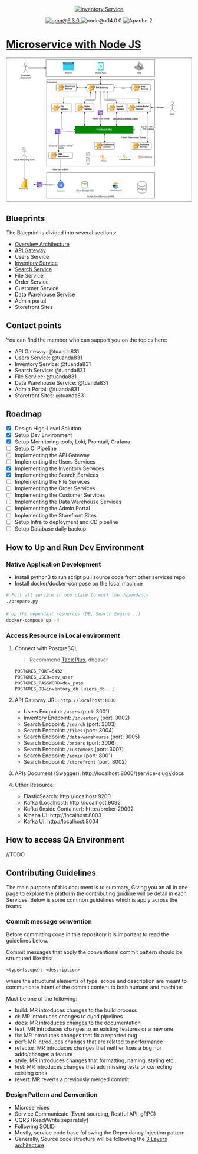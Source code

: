 <p align="center">
    <a href="#">
        <img src="https://encrypted-tbn0.gstatic.com/images?q=tbn:ANd9GcTiJTzaR29x3TcQ9S3tKDaIdi_0KBjZLfr8FxvAGz3zfDuZhZJKvo_TE_vMiNSZhyQFdMk&usqp=CAU" height="100" alt="Inventory Service">
    </a>
</p>

<p align="center">
    <a href="#">
        <img src="https://img.shields.io/badge/npm-v6.3.0-blue" alt="npm@6.3.0">
    </a>
    <img src="https://img.shields.io/badge/node-%3E%3D%2014.0.0-brightgreen" alt="node@>14.0.0">
    <img src="https://img.shields.io/badge/license-Apache2-blue.svg?style=flat" alt="Apache 2">
</p>

# [Microservice with Node JS](https://www.linkedin.com/in/tuando831/)

![Service Map](docs/service-map.drawio.png "Title")

## Blueprints

The Blueprint is divided into several sections:

- [Overview Architecture](/docs/README.md)
- [API Gateway](https://github.com/tuanda831/api-gateway)
- Users Service
- [Inventory Service](https://github.com/tuanda831/inventory-service)
- [Search Service](https://github.com/tuanda831/search-service)
- File Service
- Order Service
- Customer Service
- Data Warehouse Service
- Admin portal
- Storefront Sites

## Contact points

You can find the member who can support you on the topics here:

- API Gateway: @tuanda831
- Users Service: @tuanda831
- Inventory Service: @tuanda831
- Search Service: @tuanda831
- File Service: @tuanda831
- Data Warehouse Service: @tuanda831
- Admin Portal: @tuanda831
- Storefront Sites: @tuanda831

## Roadmap

- [x] Design High-Level Solution
- [x] Setup Dev Environment
- [x] Setup Mornitoring tools, Loki, Promtail, Grafana
- [ ] Setup CI Pipeline
- [ ] Implementing the API Gateway
- [ ] Implementing the Users Services
- [x] Implementing the Inventory Services
- [x] Implementing the Search Services
- [ ] Implementing the File Services
- [ ] Implementing the Order Services
- [ ] Implementing the Customer Services
- [ ] Implementing the Data Warehouse Services
- [ ] Implementing the Admin Portal
- [ ] Implementing the Storefront Sites
- [ ] Setup Infra to deployment and CD pipeline
- [ ] Setup Database daily backup

## How to Up and Run Dev Environment

### Native Application Development

- Install python3 to run script pull source code from other services repo
- Install docker/docker-compose on the local machine

```bash
# Pull all service in one place to mock the dependancy
./prepare.py

# Up the dependant resources (DB, Search Engine...)
docker-compose up -d
```

### Access Resource in Local environment

1. Connect with PostgreSQL

   > Recommend [TablePlus](https://tableplus.com/), dbeaver

   ```
   POSTGRES_PORT=5432
   POSTGRES_USER=dev_user
   POSTGRES_PASSWORD=dev_pass
   POSTGRES_DB=inventory_db (users_db...)
   ```

2. API Gateway URL: `http://localhost:8000`

   - Users Endpoint: `/users` (port: 3001)
   - Inventory Endpoint: `/inventory` (port: 3002)
   - Search Endpoint: `/search` (port: 3003)
   - Search Endpoint: `/files` (port: 3004)
   - Search Endpoint: `/data-warehourse` (port: 3005)
   - Search Endpoint: `/orders` (port: 3006)
   - Search Endpoint: `/customers` (port: 3007)
   - Search Endpoint: `/admin` (port: 8001)
   - Search Endpoint: `/storefront` (port: 8002)

3. APIs Document (Swagger): http://localhost:8000/{service-slug}/docs

4. Other Resource:
   - ElasticSearch: http://localhost:9200
   - Kafka (Localhost): http://localhost:9092
   - Kafka (Inside Container): http://broker:29092
   - Kibana UI: http://localhost:8003
   - Kafka UI: http://localhost:8004

## How to access QA Environment

//TODO

## Contributing Guidelines

The main purpose of this document is to summary, Giving you an all in one page to explore the platform the contributing guidline will be detail in each Services. Below is some common guidelines which is apply across the teams.

### Commit message convention

Before committing code in this repository it is important to read the guidelines below.

Commit messages that apply the conventional commit pattern should be structured like this:

```
<type>(scope): <description>
```

where the structural elements of type, scope and description are meant to communicate intent of the commit content to
both humans and machine:

Must be one of the following:

- build: MR introduces changes to the build process
- ci: MR introduces changes to ci/cd pipelines
- docs: MR introduces changes to the documentation
- feat: MR introduces changes to an existing features or a new one
- fix: MR introduces changes that fix a reported bug
- perf: MR introduces changes that are related to performance
- refactor: MR introduces changes that neither fixes a bug nor adds/changes a feature
- style: MR introduces changes that formatting, naming, styling etc...
- test: MR introduces changes that add missing tests or correcting existing ones
- revert: MR reverts a previously merged commit

### Design Pattern and Convention

- Microservices
- Service Communicate (Event sourcing, Restful API, gRPC)
- CQRS (Read/Write separately)
- Following SOLID
- Mostly, service code base following the Dependancy Injection pattern
- Generally, Source code structure will be following the [3 Layers architecture](https://medium.com/@deanrubin/the-three-layered-architecture-fe30cb0e4a6)
